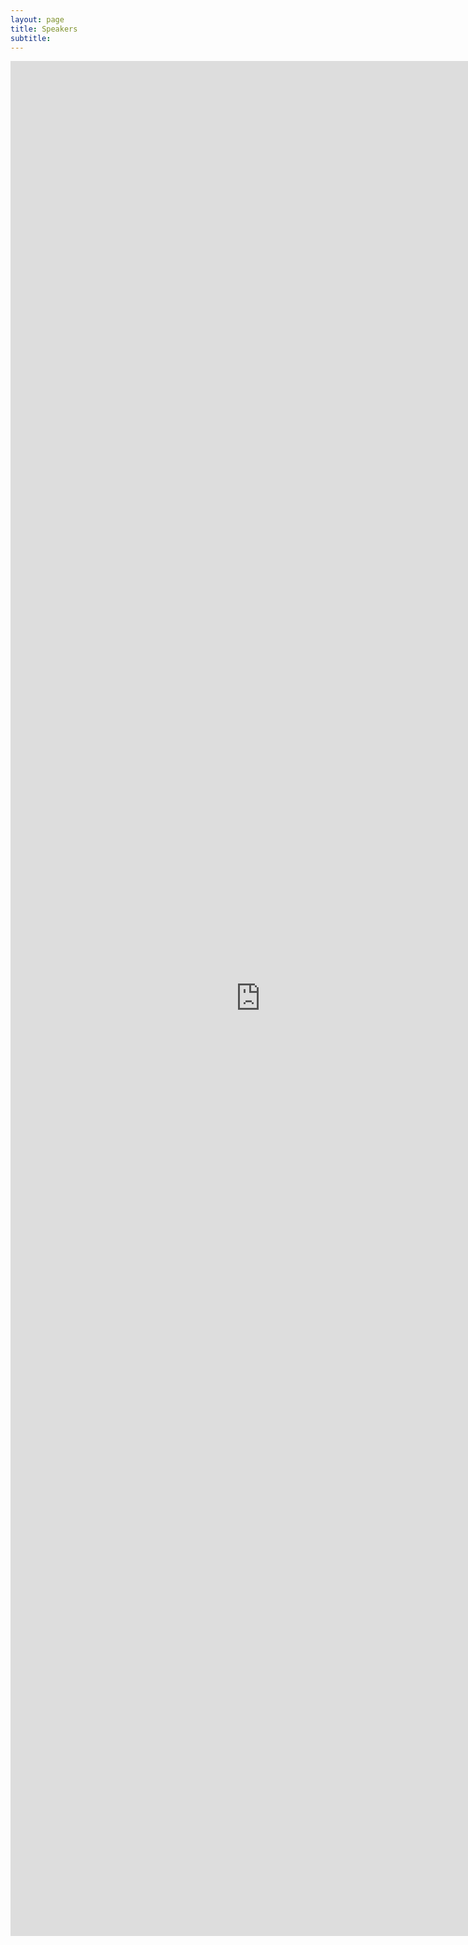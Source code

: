 ```yaml
---
layout: page
title: Speakers 
subtitle: 
---
```


<iframe src="https://cdn.rawgit.com/tuftsnds/tuftsnds.github.io/07d0ac6a/speakers_inset.html" frameborder="0" allowfullscreen width="800" height="3000" align="left"></iframe>
